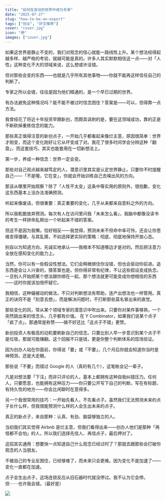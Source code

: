 ```yaml
---
title: "如何在变动的世界中成为专家"
date: "2025-07-27"
slug: "how-to-be-an-expert"
tags: ["创业", "好文推荐"]
cover: "cover.jpg"
icon: "😎"
images: ["cover.jpg"]
---
```

如果这世界是静止不变的，我们对观念的信心就能一路线性上升。某个想法经得起越多样、越严格的考验，就越可能是真的。许多人其实默默相信这一点——对「人性」这种变化不大的领域来说，这么想或许没错。



但对那些会变的东西——也就是几乎所有其他事物——你就不能再这样信任自己的判断了。



专家之所以会错，往往是因为他们精通的，是一个早已过期的世界。



有办法避免这种情况吗？能不能不被过时信念困住？答案是——可以，但得靠一点方法。



我曾经花了将近十年投资早期新创，而颇具讽刺的是，要在这领域成功，靠的正是不断砍掉重练信念的能力。



那些真正值得注意的新创点子，一开始几乎都看起来像烂主意，原因很简单：世界才刚变，而这个变化刚好让它从坏变成了对。我花了很多时间学会分辨这种「翻盘」，而这套技巧，其实也能套用在一切新想法上。



第一步，养成一种信念：世界一定会变。



那些对自己观点越来越笃定的人，潜意识里其实是认定世界静止。只要你不时提醒自己——「不是喔，它在变」，你就会开始训练自己去嗅出风的方向。



那该从哪里开始观察？除了「人性不太变」这条中等实用的原则外，很抱歉，变化这东西基本上没办法准确预测。



听起来像废话，但很重要：真正重要的变化，几乎从来都来自意料之外的方向。



所以我乾脆放弃预测。每次有人在访问里问我「未来怎么看」，我脑中都像没读书的考生一样拼命乱掰出一个听起来不错的答案。



但这不是因为我懒。恰好相反——我觉得，预测未来不但命中率可怜，还会让你思维变得僵硬。与其乱猜，不如选择更实际的策略：彻底、彻底地保持开放心态。



别自以为知道方向，先诚实地承认——我根本不知道哪边才是对的。然后把注意力全放在感知变化的能力上。



当然，你可以有一些假设性想法。它们会稍微绑住你没错，但也会驱动你前进。追东西是会让人兴奋的，猜答案也是。但你得非常有纪律，不让这些假设变成执念。
一旦别人开始把某个想法跟你绑在一起，那个想法就更可能变成你想相信的东西——这时你就该加倍怀疑它。



我相信，这种偏被动的做法，不只对判断想法有帮助，连产出想法也一样管用。真正的诀窍不是「刻意去想」，而是解决问题时，不打断那些莫名冒出来的直觉。



那些变化的风，常从某个领域专家的潜意识中吹出来。只要你对某件事够熟，一个突然跳出来的怪念头，几乎都有价值。
在 Y Combinator，如果我们说某个点子「疯了点」，那通常是称赞——搞不好还比「这点子不错」更赞。



新创投资人有极高的动机要刷新自己的信念。只要比别人早一步意识到某个点子不是垃圾，那就可能赚翻。这个回报不只是钱，更是你整个判断体系的现场验证。



因为创办人站在你面前，你得说「要」或「不要」，几个月后你就会知道你当时是神预测，还是大走眼。



那些说「不要」而错过 Google 的人（真的有几个），这笔帐会记一辈子。



凡是对想法要「下注」而非只评论的人，基本上都拥有这种自我纠错压力。任何人，只要愿意，也能拥有这种压力——你只要公开写下自己的判断。写在有标题、有持久性的地方——你会比闲聊时在意得多。



另一个我很常用的技巧：一开始先看人，不先看点子。虽然我们无法预测未来的点子长什么样，但我很能预测什么样的人会生出未来的点子。



真正的新点子，来自那种：认真、有劲、脑袋够独立的人。



当初我们其实觉得 Airbnb 是烂主意，但我们看得出来——创办人他们是那种「再怪都不会怕」的人，所以我们选择先信人、再信点子，最后押对了。



这招其实通用：想要快一点知道自己什么观念已经过时了？那就去跟那些会打破你观念的人当朋友。



不被自己的专业反困住，已经够难了，而未来只会更难。因为变化不是加速了——变化一直都在加速。



点子会生出点子，这场连锁反应从旧石器时代就没停过。我不认为它会停。
但⋯⋯也许我会错。（最好是）




![](https://prod-files-secure.s3.us-west-2.amazonaws.com/112d0858-5090-4d34-a606-b75eb8d65fd2/46476355-9cf3-4e99-9b7a-3531bc426380/1000202064.png?X-Amz-Algorithm=AWS4-HMAC-SHA256&X-Amz-Content-Sha256=UNSIGNED-PAYLOAD&X-Amz-Credential=ASIAZI2LB4662GIC6AFM%2F20250817%2Fus-west-2%2Fs3%2Faws4_request&X-Amz-Date=20250817T134927Z&X-Amz-Expires=3600&X-Amz-Security-Token=IQoJb3JpZ2luX2VjEEEaCXVzLXdlc3QtMiJGMEQCIGu7teUR7%2F8mzGZUdIAG8zDpb2pRamXNjAC%2BrhjhzEaqAiA4tQWdhv8AUXQ36xT8X0yRymXFECINrCzN5OZfBIDWBSqIBAiK%2F%2F%2F%2F%2F%2F%2F%2F%2F%2F8BEAAaDDYzNzQyMzE4MzgwNSIMjUtOycpC6awmKnFlKtwDPedBeiCixSw8AHbjlPoCvZcaVEvdY5pjyixnj3EnENmZq09JbnN9kOgg%2FmgyCzVyQUcoU2InJ7jTbrQjdbx%2F9hSnXb%2BiCwfkQ5lC%2Bn7nNCG5hXe9mTQE8gJ2Q17PSlu6u5bC%2F1SFM6JMGXS0QGRstVhHE9YCdUpghtt84gRdPbLiRtfhTxT6fluvLxuxft63vj6T3CJJo2UTALGGKWuvI2G6CwViifOPm5nODbrSYJxm6So8RHkdXVHS6qUNkLQ5iCvWa4aVyIAj5tM1nbUGLDBt9HU2XljjkeYNC24LTG37%2FoSwrYhXKBalqRAlMwfejCUDcmNnuLXRbOI9bBk%2FV9umhrVpHnXrzRt2JkYsmTnlao257FJo8q8XkVx1VTB23wZxFlwH%2BTiRDxXdwoBZMjr9Rb98wMChLNQwjqvsj8QWLp9LAdFOezNLP8AkcbbgZhU22KU2AZdOPNUFpLr6sITcSnsyXichjIrQlpj%2BdkCYuJaoCxnifTrwr0c%2F2zB6c9hWHjkpmmugbgwI0Z21e69Y4YNp%2FoZVoXa1Gu8txwZq554Ajx1l7oUX%2BXR36gTpREqe6m4oKBspkshQxU5UwthxX9Bea9Szt27owqiMY4SW5sv9sDynHAB7QHUwzrSGxQY6pgEA8TUeUr%2B%2B9fcU2eSKK2BLqDSVZ5URtSGk1z4ijf8apHRz7sDiLZNj3mBRx8GIL4O1bD1OoZZ5V%2FpxUWE8Uo03%2BpIVSWTOg0cVX4qeP%2FNZyokSc1B4qFNbx9I%2FJdSlD0IvSfKpEj6CwPIbQn5u9eQzWOn2ZwfpIqpmp1fE6iRiqdimlXFbLQmJTSYB3cFhKWbGGL60V4ICO%2FMfd%2B2jgCcQZ3ETuws9&X-Amz-Signature=78b66815082507dd66d818204925963500c55963ac9fdbd935af24c8b6ef722e&X-Amz-SignedHeaders=host&x-amz-checksum-mode=ENABLED&x-id=GetObject)

